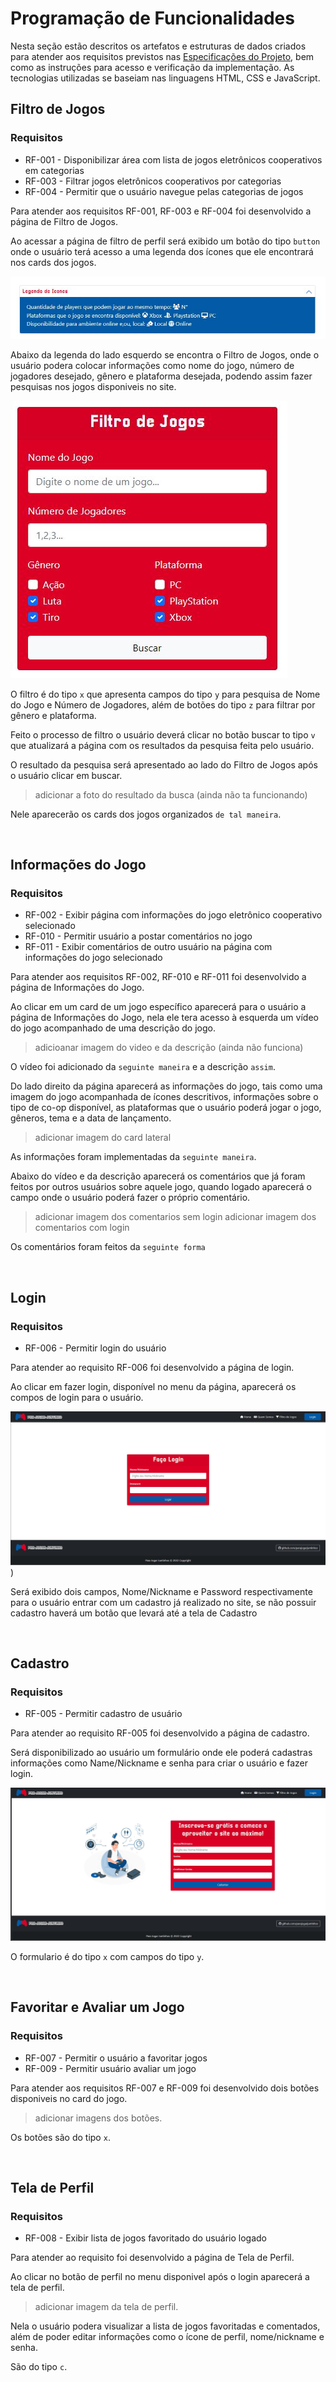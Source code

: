 # Programação de Funcionalidades

Nesta seção estão descritos os artefatos e estruturas de dados criados para atender aos requisitos previstos nas <a href="./especification.md">Especificações do Projeto</a>, bem como as instruções para acesso e verificação da implementação. As tecnologias utilizadas se baseiam nas linguagens HTML, CSS e JavaScript.

## Filtro de Jogos

### Requisitos

- RF-001 - Disponibilizar área com lista de jogos eletrônicos cooperativos em categorias
- RF-003 - Filtrar jogos eletrônicos cooperativos por categorias
- RF-004 - Permitir que o usuário navegue pelas categorias de jogos

Para atender aos requisitos RF-001, RF-003 e RF-004 foi desenvolvido a página de Filtro de Jogos.

Ao acessar a página de filtro de perfil será exibido um botão do tipo `button` onde o usuário terá acesso a uma legenda dos ícones que ele encontrará nos cards dos jogos.

![legenda](img/entrega03/legenda.JPG)

Abaixo da legenda do lado esquerdo se encontra o Filtro de Jogos, onde o usuário podera colocar informações como nome do jogo, número de jogadores desejado, gênero e plataforma desejada, podendo assim fazer pesquisas nos jogos disponiveis no site.

![filtro](img/entrega03/filtro.JPG)

O filtro é do tipo `x` que apresenta campos do tipo `y` para pesquisa de Nome do Jogo e Número de Jogadores, além de botões do tipo `z` para filtrar por gênero e plataforma.

Feito o processo de filtro o usuário deverá clicar no botão buscar to tipo `v` que atualizará a página com os resultados da pesquisa feita pelo usuário.

O resultado da pesquisa será apresentado ao lado do Filtro de Jogos após o usuário clicar em buscar.

> adicionar a foto do resultado da busca (ainda não ta funcionando)

Nele aparecerão os cards dos jogos organizados `de tal maneira`.

<br/>

## Informações do Jogo

### Requisitos

- RF-002 - Exibir página com informações do jogo eletrônico cooperativo selecionado
- RF-010 - Permitir usuário a postar comentários no jogo
- RF-011 - Exibir comentários de outro usuário na página com informações do jogo selecionado

Para atender aos requisitos RF-002, RF-010 e RF-011 foi desenvolvido a página de Informações do Jogo.

Ao clicar em um card de um jogo específico aparecerá para o usuário a página de Informações do Jogo, nela ele tera acesso à esquerda um vídeo do jogo acompanhado de uma descrição do jogo.

> adicioanar imagem do video e da descrição (ainda não funciona)

O vídeo foi adicionado da `seguinte maneira` e a descrição `assim`.

Do lado direito da página aparecerá as informações do jogo, tais como uma imagem do jogo acompanhada de ícones descritivos, informações sobre o tipo de co-op disponível, as plataformas que o usuário poderá jogar o jogo, gêneros, tema e a data de lançamento.

> adicionar imagem do card lateral

As informações foram implementadas da `seguinte maneira`.

Abaixo do vídeo e da descrição aparecerá os comentários que já foram feitos por outros usuários sobre aquele jogo, quando logado aparecerá o campo onde o usuário poderá fazer o próprio comentário.

> adicionar imagem dos comentarios sem login
> adicionar imagem dos comentarios com login

Os comentários foram feitos da `seguinte forma`

<br/>

## Login

### Requisitos

- RF-006 - Permitir login do usuário

Para atender ao requisito RF-006 foi desenvolvido a página de login.

Ao clicar em fazer login, disponível no menu da página, aparecerá os compos de login para o usuário.

![login](img/entrega03/login.JPG))

Será exibido dois campos, Nome/Nickname e Password respectivamente para o usuário entrar com um cadastro já realizado no site, se não possuir cadastro haverá um botão que levará até a tela de Cadastro

<br/>

## Cadastro

### Requisitos

- RF-005 - Permitir cadastro de usuário

Para atender ao requisito RF-005 foi desenvolvido a página de cadastro.

Será disponibilizado ao usuário um formulário onde ele poderá cadastras informações como Name/Nickname e senha para criar o usuário e fazer login.

![cadastro](img/entrega03/cadastro.JPG)

O formulario é do tipo `x` com campos do tipo `y`.

<br/>

## Favoritar e Avaliar um Jogo

### Requisitos

- RF-007 - Permitir o usuário a favoritar jogos
- RF-009 - Permitir usuário avaliar um jogo

Para atender aos requisitos RF-007 e RF-009 foi desenvolvido dois botões disponiveis no card do jogo.

> adicionar imagens dos botões.

Os botões são do tipo `x`.

<br/>

## Tela de Perfil

### Requisitos

- RF-008 - Exibir lista de jogos favoritado do usuário logado

Para atender ao requisito foi desenvolvido a página de Tela de Perfil.

Ao clicar no botão de perfil no menu disponivel após o login aparecerá a tela de perfil.

> adicionar imagem da tela de perfil.

Nela o usuário podera visualizar a lista de jogos favoritadas e comentados, além de poder editar informações como o ícone de perfil, nome/nickname e senha.

São do tipo `c`.

<br/>
